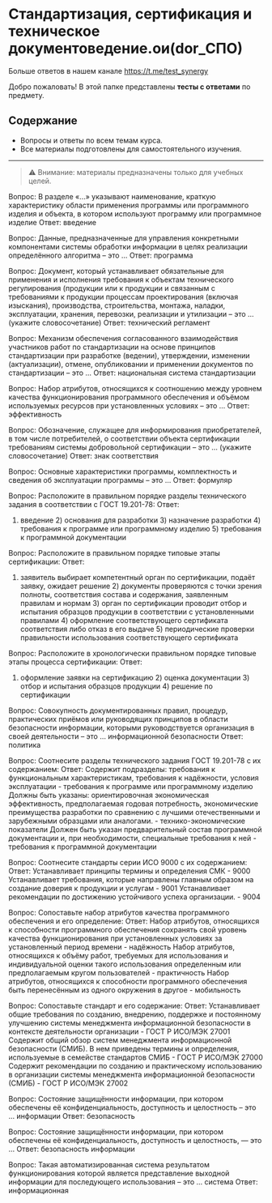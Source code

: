 # Стандартизация, сертификация и техническое документоведение.ои(dor_СПО)

Больше ответов в нашем канале https://t.me/test_synergy

Добро пожаловать! В этой папке представлены **тесты с ответами** по предмету.

## Содержание
- Вопросы и ответы по всем темам курса.
- Все материалы подготовлены для самостоятельного изучения.

---

> ⚠️ Внимание: материалы предназначены только для учебных целей.

Вопрос:
В разделе «…» указывают наименование, краткую характеристику области применения программы или программного изделия и объекта, в котором используют программу или программное изделие
Ответ:
введение


Вопрос:
Данные, предназначенные для управления конкретными компонентами системы обработки информации в целях реализации определённого алгоритма – это …
Ответ:
программа


Вопрос:
Документ, который устанавливает обязательные для применения и исполнения требования к объектам технического регулирования (продукции или к продукции и связанным с требованиями к продукции процессам проектирования (включая изыскания), производства, строительства, монтажа, наладки, эксплуатации, хранения, перевозки, реализации и утилизации – это … (укажите словосочетание)
Ответ:
технический регламент


Вопрос:
Механизм обеспечения согласованного взаимодействия участников работ по стандартизации на основе принципов стандартизации при разработке (ведении), утверждении, изменении (актуализации), отмене, опубликовании и применении документов по стандартизации – это …
Ответ:
национальная система стандартизации


Вопрос:
Набор атрибутов, относящихся к соотношению между уровнем качества функционирования программного обеспечения и объёмом используемых ресурсов при установленных условиях – это …
Ответ:
эффективность


Вопрос:
Обозначение, служащее для информирования приобретателей, в том числе потребителей, о соответствии объекта сертификации требованиям системы добровольной сертификации – это … (укажите словосочетание)
Ответ:
знак соответствия


Вопрос:
Основные характеристики программы, комплектность и сведения об эксплуатации программы – это …
Ответ:
формуляр


Вопрос:
Расположите в правильном порядке разделы технического задания в соответствии с ГОСТ 19.201-78:
Ответ:
1) введение 2) основания для разработки 3) назначение разработки 4) требования к программе или программному изделию 5) требования к программной документации


Вопрос:
Расположите в правильном порядке типовые этапы сертификации:
Ответ:
1) заявитель выбирает компетентный орган по сертификации, подаёт заявку, ожидает решение 2) документы проверяются с точки зрения полноты, соответствия состава и содержания, заявленным правилам и нормам 3) орган по сертификации проводит отбор и испытания образцов продукции в соответствии с установленными правилами 4) оформление соответствующего сертификата соответствия либо отказ в его выдаче 5) периодические проверки правильности использования соответствующего сертификата


Вопрос:
Расположите в хронологически правильном порядке типовые этапы процесса сертификации:
Ответ:
1) оформление заявки на сертификацию 2) оценка документации 3) отбор и испытания образцов продукции 4) решение по сертификации


Вопрос:
Совокупность документированных правил, процедур, практических приёмов или руководящих принципов в области безопасности информации, которыми руководствуется организация в своей деятельности – это … информационной безопасности
Ответ:
политика


Вопрос:
Соотнесите разделы технического задания ГОСТ 19.201-78 с их содержанием:
Ответ:
Содержит подразделы: требования к функциональным характеристикам, требования к надёжности, условия эксплуатации - требования к программе или программному изделию Должны быть указаны: ориентировочная экономическая эффективность, предполагаемая годовая потребность, экономические преимущества разработки по сравнению с лучшими отечественными и зарубежными образцами или аналогами. - технико-экономические показатели Должен быть указан предварительный состав программной документации и, при необходимости, специальные требования к ней - требования к программной документации


Вопрос:
Соотнесите стандарты серии ИСО 9000 с их содержанием:
Ответ:
Устанавливает принципы термины и определения СМК - 9000 Устанавливает требования, которые направлены главным образом на создание доверия к продукции и услугам - 9001 Устанавливает рекомендации по достижению устойчивого успеха организации. - 9004


Вопрос:
Сопоставьте набор атрибутов качества программного обеспечения и его определение:
Ответ:
Набор атрибутов, относящихся к способности программного обеспечения сохранять свой уровень качества функционирования при установленных условиях за установленный период времени - надёжность Набор атрибутов, относящихся к объёму работ, требуемых для использования и индивидуальной оценки такого использования определенным или предполагаемым кругом пользователей - практичность Набор атрибутов, относящихся к способности программного обеспечения быть перенесённым из одного окружения в другое - мобильность


Вопрос:
Сопоставьте стандарт и его содержание:
Ответ:
Устанавливает общие требования по созданию, внедрению, поддержке и постоянному улучшению системы менеджмента информационной безопасности в контексте деятельности организации - ГОСТ Р ИСО/МЭК 27001 Содержит общий обзор систем менеджмента информационной безопасности (СМИБ). В нем приведены термины и определения, используемые в семействе стандартов СМИБ - ГОСТ Р ИСО/МЭК 27000 Содержит рекомендации по созданию и практическому использованию в организации системы менеджмента информационной безопасности (СМИБ) - ГОСТ Р ИСО/МЭК 27002


Вопрос:
Состояние защищённости информации, при котором обеспечены её конфиденциальность, доступность и целостность – это ... информации
Ответ:
безопасность


Вопрос:
Состояние защищённости информации, при котором обеспечены её конфиденциальность, доступность и целостность, — это …
Ответ:
безопасность информации


Вопрос:
Такая автоматизированная система результатом функционирования которой является представление выходной информации для последующего использования – это … система
Ответ:
информационная

